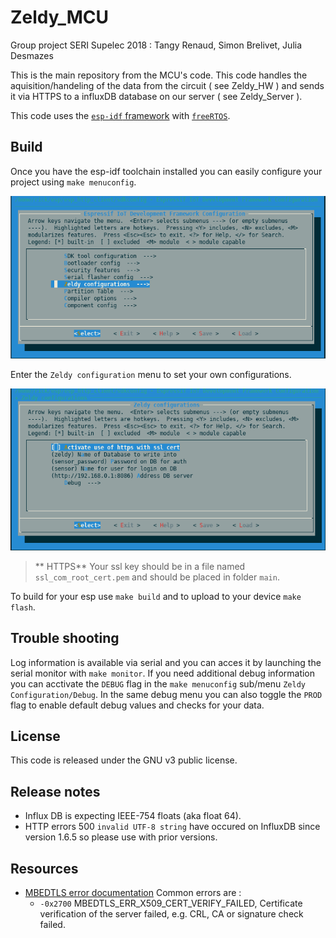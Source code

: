 # Zeldy_MCU

Group project SERI Supelec 2018 : Tangy Renaud, Simon Brelivet, Julia Desmazes

This is the main repository from the MCU's code. This code handles the
aquisition/handeling of the data from the circuit ( see Zeldy_HW ) and
sends it via HTTPS to a influxDB database on our server ( see Zeldy_Server ).

This code uses the [`esp-idf` framework](https://docs.espressif.com/projects/esp-idf/en/latest/index.html)
with [`freeRTOS`](https://www.freertos.org/).

## Build

Once you have the esp-idf toolchain installed you can easily configure
your project using `make menuconfig`.

![menu config main view](img/main.png)

Enter the `Zeldy configuration` menu to set your own configurations.

![Zeldy config menu](img/sub.png)


> ** HTTPS** Your ssl key should be in a file named `ssl_com_root_cert.pem` and should be placed in folder `main`.

To build for your esp use `make build` and to upload to your device `make flash`.

## Trouble shooting

Log information is available via serial and you can acces it by launching
the serial monitor with `make monitor`. If you need additional debug information
you can acctivate the `DEBUG` flag in the `make menuconfig` sub/menu
`Zeldy Configuration/Debug`. In the same debug menu you can also toggle the
`PROD` flag to enable default debug values and checks for your data.

## License

This code is released under the GNU v3 public license.

## Release notes

- Influx DB is expecting IEEE-754 floats (aka float 64).
- HTTP errors 500 `invalid UTF-8 string` have occured on InfluxDB since version 1.6.5 so please use with prior versions.

## Resources

- [MBEDTLS error documentation](https://tls.mbed.org/api/group__x509__module.html#gaeb90af9ad906c5075b1ad625ebc26553)
    Common errors are :
    - `-0x2700` MBEDTLS_ERR_X509_CERT_VERIFY_FAILED, Certificate verification of the server failed, e.g. CRL, CA or signature check failed.


